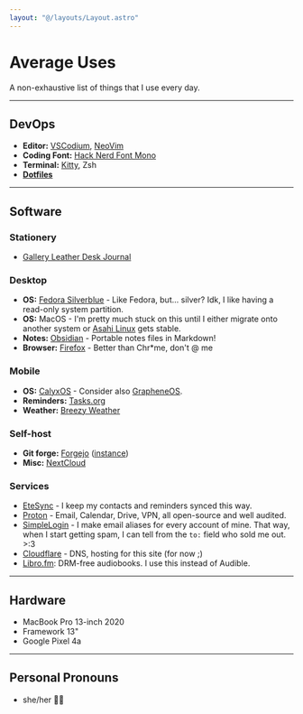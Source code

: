 ```yaml
---
layout: "@/layouts/Layout.astro"
---
```


# Average Uses

A non-exhaustive list of things that I use every day.

---

## DevOps

- **Editor:** [VSCodium](https://vscodium.com), [NeoVim](https://neovim.io)
- **Coding Font:** [Hack Nerd Font Mono](https://github.com/ryanoasis/nerd-fonts)
- **Terminal:** [Kitty](https://sw.kovidgoyal.net/kitty/), Zsh
- [**Dotfiles**](https://git.average.name/AverageHelper/dotfiles)

---

## Software

### Stationery

- [Gallery Leather Desk Journal](https://www.galleryleather.com/desk-leather-journal)

### Desktop

- **OS:** [Fedora Silverblue](https://fedoraproject.org/atomic-desktops/silverblue/) - Like Fedora, but... silver? Idk, I like having a read-only system partition.
- **OS:** MacOS - I'm pretty much stuck on this until I either migrate onto another system or [Asahi Linux](https://asahilinux.org) gets stable.
- **Notes:** [Obsidian](https://obsidian.md) - Portable notes files in Markdown!
- **Browser:** [Firefox](https://www.mozilla.org/firefox/download/thanks/) - Better than Chr\*me, don't @ me

### Mobile

- **OS:** [CalyxOS](https://calyxos.org) - Consider also [GrapheneOS](https://grapheneos.org).
- **Reminders:** [Tasks.org](https://tasks.org)
- **Weather:** [Breezy Weather](https://github.com/breezy-weather/breezy-weather)

### Self-host

- **Git forge:** [Forgejo](https://forgejo.org) ([instance](https://git.average.name))
- **Misc:** [NextCloud](https://nextcloud.com)

### Services

- [EteSync](https://www.etesync.com) - I keep my contacts and reminders synced this way.
- [Proton](https://proton.me) - Email, Calendar, Drive, VPN, all open-source and well audited.
- [SimpleLogin](https://simplelogin.io) - I make email aliases for every account of mine. That way, when I start getting spam, I can tell from the `to:` field who sold me out. >:3
- [Cloudflare](https://www.cloudflare.com) - DNS, hosting for this site (for now ;)
- [Libro.fm](https://libro.fm): DRM-free audiobooks. I use this instead of Audible.

---

## Hardware

- MacBook Pro 13-inch 2020
- Framework 13"
- Google Pixel 4a

---

## Personal Pronouns

- she/her 🏳️‍⚧️
